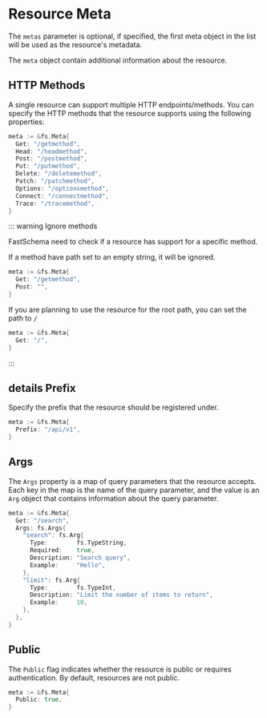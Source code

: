 # Resource Meta

The `metas` parameter is optional, if specified, the first meta object in the list will be used as the resource's metadata.

The `meta` object contain additional information about the resource.

## HTTP Methods

A single resource can support multiple HTTP endpoints/methods. You can specify the HTTP methods that the resource supports using the following properties:

```go
meta := &fs.Meta{
  Get: "/getmethod",
  Head: "/headmethod",
  Post: "/postmethod",
  Put: "/putmethod",
  Delete: "/deletemethod",
  Patch: "/patchmethod",
  Options: "/optionsmethod",
  Connect: "/connectmethod",
  Trace: "/tracemethod",
}
```

::: warning Ignore methods

FastSchema need to check if a resource has support for a specific method.

If a method have path set to an empty string, it will be ignored.

```go
meta := &fs.Meta{
  Get: "/getmethod",
  Post: "",
}
```

If you are planning to use the resource for the root path, you can set the path to **`/`**

```go
meta := &fs.Meta{
  Get: "/",
}
```

:::

## details Prefix

Specify the prefix that the resource should be registered under.

```go
meta := &fs.Meta{
  Prefix: "/api/v1",
}
```

## Args

The `Args` property is a map of query parameters that the resource accepts. Each key in the map is the name of the query parameter, and the value is an `Arg` object that contains information about the query parameter.

```go
meta := &fs.Meta{
  Get: "/search",
  Args: fs.Args{
    "search": fs.Arg{
      Type:        fs.TypeString,
      Required:    true,
      Description: "Search query",
      Example:     "Hello",
    },
    "limit": fs.Arg{
      Type:        fs.TypeInt,
      Description: "Limit the number of items to return",
      Example:     10,
    },
  },
}
```

## Public

The `Public` flag indicates whether the resource is public or requires authentication. By default, resources are not public.

```go
meta := &fs.Meta{
  Public: true,
}
```
